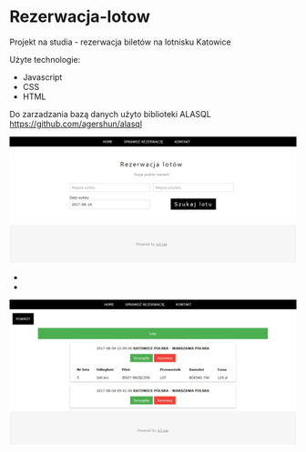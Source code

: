 # Rezerwacja-lotow
Projekt na studia - rezerwacja biletów na lotnisku Katowice

Użyte technologie:
- Javascript
- CSS
- HTML

Do zarzadzania bazą danych użyto biblioteki ALASQL https://github.com/agershun/alasql





   
![Screenshot](screenshot.jpg)
   
-
-

![Screenshot](screenshot2.jpg)
